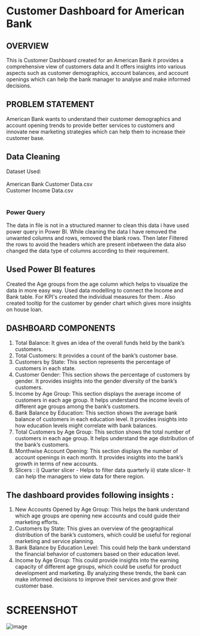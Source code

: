# Customer Dashboard for American Bank 
## OVERVIEW
This is Customer Dashboard created for an American Bank it provides a comprehensive view of customers data and It offers insights into various aspects such as customer demographics, account balances, and account openings which can help the bank manager to analyse and make informed decisions.

## PROBLEM STATEMENT
American Bank wants to understand their customer demographics and account opening trends to provide better services to customers and innovate new marketing strategies which can help them to increase their customer base.

## Data Cleaning 
Dataset Used: <br><br>
American Bank Customer Data.csv <br>
Customer Income Data.csv
<br><br>
### Power Query
The data in file is not in a structured manner to clean this data i have used power query in Power BI. While cleaning the data I have removed the unwanted columns and rows, removed the blank rows. Then later Filtered the rows to avoid the headers which are present inbetween the data also changed the data type of columns according to their requirement.
<br>
## Used Power BI features
Created the Age groups from the age column which helps to visualize the data in more easy way. Used data modelling to connect the Income and Bank table. For KPI's created the individual measures for them . Also created tooltip for the customer by gender chart which gives more insights on house loan. 
 

## DASHBOARD COMPONENTS
1.	Total Balance: It gives an idea of the overall funds held by the bank’s customers.
2.	Total Customers: It provides a count of the bank’s customer base.
3.	Customers by State: This section represents the percentage of customers in each state.
4.	Customer Gender: This section shows the percentage of customers by gender. It provides insights into the gender diversity of the bank’s customers.
5.	Income by Age Group: This section displays the average income of customers in each age group. It helps understand the income levels of different age groups among the bank’s customers.
6.	Bank Balance by Education: This section shows the average bank balance of customers in each education level. It provides insights into how education levels might correlate with bank balances.
7.	Total Customers by Age Group: This section shows the total number of customers in each age group. It helps understand the age distribution of the bank’s customers.
8.	Monthwise Account Opening: This section displays the number of account openings in each month. It provides insights into the bank’s growth in terms of new accounts.
9. Slicers : i) Quarter slicer - Helps to filter data quarterly ii) state slicer- It can help the managers to view data for there region.

## The dashboard provides following insights :
1.	New Accounts Opened by Age Group: This helps the bank understand which age groups are opening new accounts and could guide their marketing efforts.
2.	Customers by State: This gives an overview of the geographical distribution of the bank’s customers, which could be useful for regional marketing and service planning.
3.	Bank Balance by Education Level: This could help the bank understand the financial behavior of customers based on their education level.
4.	Income by Age Group: This could provide insights into the earning capacity of different age groups, which could be useful for product development and marketing.
By analyzing these trends, the bank can make informed decisions to improve their services and grow their customer base.

# SCREENSHOT

![image](https://github.com/vs-dataanalyst/Customer-Dashboard-for-American-Bank/assets/151951492/4025e75c-ae24-4f7e-af86-ba3b2f125ba3)



